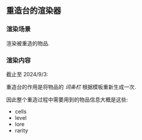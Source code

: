 ## 重造台的渲染器

### 渲染场景

渲染被重造的物品.

### 渲染内容

截止至 2024/9/3:

重造台的作用是将物品的 *词条栏* 根据模板重新生成一次.

因此整个重造过程中需要用到的物品信息大概是这些:
- cells
- level
- lore
- rarity